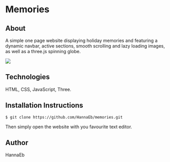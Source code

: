 # Memories

## About

A simple one page website displaying holiday memories and featuring a dynamic navbar, active sections, smooth scrolling and lazy loading images, as well as a three.js spinning globe.

![](images/screentshot.png)

## Technologies

HTML, CSS, JavaScript, Three.

## Installation Instructions

```
$ git clone https://github.com/HannaEb/memories.git
```

Then simply open the website with you favourite text editor.

## Author

HannaEb
